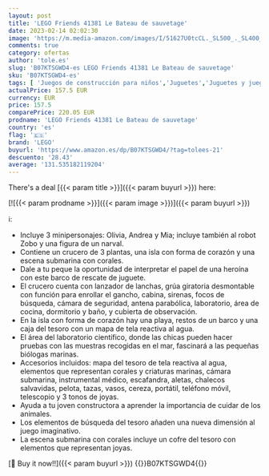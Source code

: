 ```yaml
---
layout: post
title: 'LEGO Friends 41381 Le Bateau de sauvetage'
date: 2023-02-14 02:02:30
image: 'https://m.media-amazon.com/images/I/51627U0tcCL._SL500_._SL400_.jpg'
comments: true
category: ofertas
author: 'tole.es'
slug: 'B07KTSGWD4-es LEGO Friends 41381 Le Bateau de sauvetage'
sku: 'B07KTSGWD4-es'
tags: [ 'Juegos de construcción para niños','Juguetes','Juguetes y juegos','Sets de construcción','lego','🇪🇸', ]
actualPrice: 157.5 EUR
currency: EUR
price: 157.5
comparePrice: 220.05 EUR
prodname: 'LEGO Friends 41381 Le Bateau de sauvetage'
country: 'es'
flag: '🇪🇸'
brand: 'LEGO'
buyurl: 'https://www.amazon.es/dp/B07KTSGWD4/?tag=tolees-21'
descuento: '28.43'
average: '131.535182119204'
---
```


There's a deal [{{< param title >}}]({{< param buyurl >}})  here:

[![{{< param prodname >}}]({{< param image >}})]({{< param buyurl >}})

ℹ️:

- Incluye 3 minipersonajes: Olivia, Andrea y Mia; incluye también al robot Zobo y una figura de un narval.
- Contiene un crucero de 3 plantas, una isla con forma de corazón y una escena submarina con corales.
- Dale a tu peque la oportunidad de interpretar el papel de una heroína con este barco de rescate de juguete.
- El crucero cuenta con lanzador de lanchas, grúa giratoria desmontable con función para enrollar el gancho, cabina, sirenas, focos de búsqueda, cámara de seguridad, antena parabólica, laboratorio, área de cocina, dormitorio y baño, y cubierta de observación.
- En la isla con forma de corazón hay una playa, restos de un barco y una caja del tesoro con un mapa de tela reactiva al agua.
- El área del laboratorio científico, donde las chicas pueden hacer pruebas con las muestras recogidas en el mar, fascinará a las pequeñas biólogas marinas.
- Accesorios incluidos: mapa del tesoro de tela reactiva al agua, elementos que representan corales y criaturas marinas, cámara submarina, instrumental médico, escafandra, aletas, chalecos salvavidas, pelota, tazas, vasos, cereza, portátil, teléfono móvil, telescopio y 3 tonos de joyas.
- Ayuda a tu joven constructora a aprender la importancia de cuidar de los animales.
- Los elementos de búsqueda del tesoro añaden una nueva dimensión al juego imaginativo.
- La escena submarina con corales incluye un cofre del tesoro con elementos que representan joyas.

[🛒 Buy it now!!]({{< param buyurl >}})
{{<world>}}B07KTSGWD4{{</world>}}
